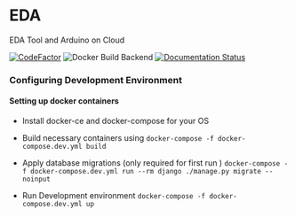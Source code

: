 # EDA
EDA Tool and Arduino on Cloud

[![CodeFactor](https://www.codefactor.io/repository/github/frg-fossee/esim-cloud/badge)](https://www.codefactor.io/repository/github/frg-fossee/esim-cloud)
![Docker Build Backend](https://github.com/frg-fossee/eSim-Cloud/workflows/Docker%20Build%20Backend/badge.svg?branch=dev-backend)
[![Documentation Status](https://readthedocs.org/projects/esim-cloud/badge/?version=latest)](https://esim-cloud.readthedocs.io/en/latest/?badge=latest)


### Configuring Development Environment

#### Setting up docker containers
* Install docker-ce and docker-compose for your OS

* Build necessary containers using ```docker-compose -f docker-compose.dev.yml build```

* Apply database migrations (only required for first run ) ```docker-compose -f docker-compose.dev.yml run --rm django ./manage.py migrate --noinput```

* Run Development environment ```docker-compose -f docker-compose.dev.yml up```

